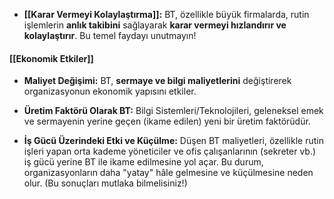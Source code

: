 - **[[Karar Vermeyi Kolaylaştırma]]:** BT, özellikle büyük firmalarda, rutin işlemlerin **anlık takibini** sağlayarak **karar vermeyi hızlandırır ve kolaylaştırır**. Bu temel faydayı unutmayın!
    
#### [[Ekonomik Etkiler]]
- **Maliyet Değişimi:** BT, **sermaye ve bilgi maliyetlerini** değiştirerek organizasyonun ekonomik yapısını etkiler.
		
- **Üretim Faktörü Olarak BT:** Bilgi Sistemleri/Teknolojileri, geleneksel emek ve sermayenin yerine geçen (ikame edilen) yeni bir üretim faktörüdür. 
        
- **İş Gücü Üzerindeki Etki ve Küçülme:** Düşen BT maliyetleri, özellikle rutin işleri yapan orta kademe yöneticiler ve ofis çalışanlarının (sekreter vb.) iş gücü yerine BT ile ikame edilmesine yol açar. Bu durum, organizasyonların daha "yatay" hâle gelmesine ve küçülmesine neden olur. (Bu sonuçları mutlaka bilmelisiniz!)

